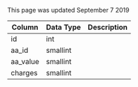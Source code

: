 This page was updated September 7 2019

| Column   | Data Type | Description |
| -------- | --------- | ----------- |
| id       | int       |             |
| aa_id    | smallint  |             |
| aa_value | smallint  |             |
| charges  | smallint  |             |